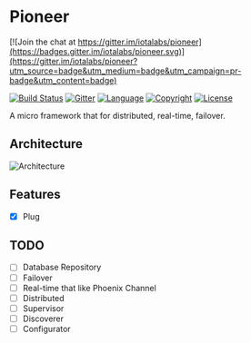# Pioneer

[![Join the chat at https://gitter.im/iotalabs/pioneer](https://badges.gitter.im/iotalabs/pioneer.svg)](https://gitter.im/iotalabs/pioneer?utm_source=badge&utm_medium=badge&utm_campaign=pr-badge&utm_content=badge)

[![Build Status](https://travis-ci.org/iotalabs/pioneer.svg?branch=master)](https://travis-ci.org/iotalabs/pioneer)
[![Gitter](https://badges.gitter.im/gitterHQ/gitter.svg)](https://gitter.im/iotalabs/pioneer)
[![Language](https://img.shields.io/badge/language-Go-orange.svg)](https://github.com/iotalabs/pioneer)
[![Copyright](https://img.shields.io/badge/copyright-Iota%20Labs-red.svg)](https://github.com/iotalabs/pioneer)
[![License](https://img.shields.io/badge/license-MIT-blue.svg)](https://github.com/iotalabs/pioneer)

A micro framework that for distributed, real-time, failover.

## Architecture

![Architecture](./doc/arch.png)

## Features

- [x] Plug

## TODO

- [ ] Database Repository
- [ ] Failover
- [ ] Real-time that like Phoenix Channel
- [ ] Distributed
- [ ] Supervisor
- [ ] Discoverer
- [ ] Configurator
